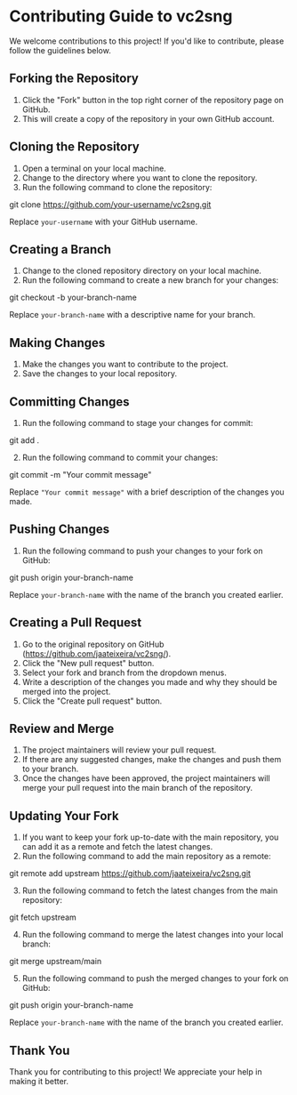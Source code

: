 # Contributing Guide to **vc2sng**

We welcome contributions to this project! If you'd like to contribute, please follow the guidelines below.

## Forking the Repository

1. Click the "Fork" button in the top right corner of the repository page on GitHub.
2. This will create a copy of the repository in your own GitHub account.

## Cloning the Repository

1. Open a terminal on your local machine.
2. Change to the directory where you want to clone the repository.
3. Run the following command to clone the repository:

git clone https://github.com/your-username/vc2sng.git

Replace `your-username` with your GitHub username.

## Creating a Branch

1. Change to the cloned repository directory on your local machine.
2. Run the following command to create a new branch for your changes:

git checkout -b your-branch-name

Replace `your-branch-name` with a descriptive name for your branch.

## Making Changes

1. Make the changes you want to contribute to the project.
2. Save the changes to your local repository.

## Committing Changes

1. Run the following command to stage your changes for commit:

git add .

2. Run the following command to commit your changes:

git commit -m "Your commit message"

Replace `"Your commit message"` with a brief description of the changes you made.

## Pushing Changes

1. Run the following command to push your changes to your fork on GitHub:

git push origin your-branch-name

Replace `your-branch-name` with the name of the branch you created earlier.

## Creating a Pull Request

1. Go to the original repository on GitHub (https://github.com/jaateixeira/vc2sng/).
2. Click the "New pull request" button.
3. Select your fork and branch from the dropdown menus.
4. Write a description of the changes you made and why they should be merged into the project.
5. Click the "Create pull request" button.

## Review and Merge

1. The project maintainers will review your pull request.
2. If there are any suggested changes, make the changes and push them to your branch.
3. Once the changes have been approved, the project maintainers will merge your pull request into the main branch of the repository.

## Updating Your Fork

1. If you want to keep your fork up-to-date with the main repository, you can add it as a remote and fetch the latest changes.
2. Run the following command to add the main repository as a remote:

git remote add upstream https://github.com/jaateixeira/vc2sng.git

3. Run the following command to fetch the latest changes from the main repository:

git fetch upstream

4. Run the following command to merge the latest changes into your local branch:

git merge upstream/main

5. Run the following command to push the merged changes to your fork on GitHub:

git push origin your-branch-name

Replace `your-branch-name` with the name of the branch you created earlier.

## Thank You

Thank you for contributing to this project! We appreciate your help in making it better.
